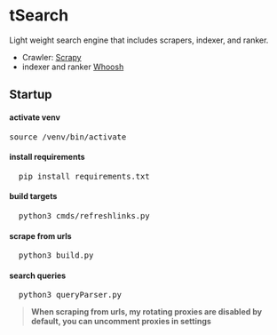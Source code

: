 # tSearch 
Light weight search engine that includes scrapers, indexer, and ranker.
- Crawler: [Scrapy](https://github.com/scrapy/scrapy)
- indexer and ranker [Whoosh](https://github.com/mchaput/whoosh)

## Startup

#### activate venv
<pre>
source /venv/bin/activate
</pre>

#### install requirements
<pre>
  pip install requirements.txt
</pre>

#### build targets
<pre>
  python3 cmds/refreshlinks.py
</pre>

#### scrape from urls
<pre>
  python3 build.py
</pre>

#### search queries
<pre>
  python3 queryParser.py
</pre>

> **When scraping from urls, my rotating proxies are disabled by default, you can uncomment proxies in settings**



